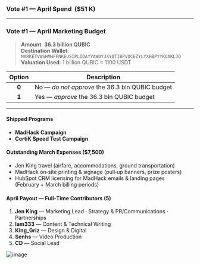 ### Vote #1 — April Spend  (\$51 K)

---

### Vote #1 — April Marketing Budget

> **Amount**: **36.3 billion QUBIC**  
> **Destination Wallet**: `MARKETVWSHMHFFNKEUSIPLIDAYYAWDYJXYQTIBPVOCEZYLYXHBPYYKQAKLJD`  
> **Valuation Used**: 1 billion QUBIC = 1100 USDT  

| Option | Description                                              |
| :----: | -------------------------------------------------------- |
| **0**  | No — *do not approve* the 36.3 bln QUBIC budget          |
| **1**  | Yes — *approve* the 36.3 bln QUBIC budget                |

---

#### Shipped Programs
- **MadHack Campaign**
- **CertiK Speed Test Campaign**

#### Outstanding March Expenses (\$7,500)
- Jen King travel (airfare, accommodations, ground transportation)  
- MadHack on‑site printing & signage (pull‑up banners, prize posters)  
- HubSpot CRM licensing for MadHack emails & landing pages (February + March billing periods)

#### April Payout — Full‑Time Contributors (5)
1. **Jen King** — Marketing Lead · Strategy & PR/Communications · Partnerships  
2. **Iam333** — Content & Technical Writing  
3. **King_Griz** — Design & Digital  
4. **Senhs** — Video Production  
5. **CD** — Social Lead

![image](https://github.com/user-attachments/assets/d52a4329-8476-4a4d-bf0f-4b1c428f94c5)
